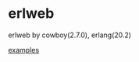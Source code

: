 # erlweb
erlweb by cowboy(2.7.0), erlang(20.2)

[examples](https://github.com/mirahs/erlweb/tree/master/examples)
